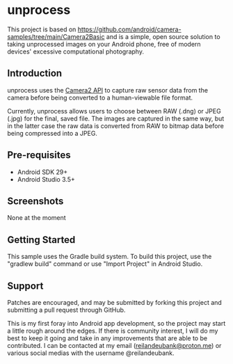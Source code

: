 unprocess
===========================

This project is based on https://github.com/android/camera-samples/tree/main/Camera2Basic and is a
simple, open source solution to taking unprocessed images on your Android phone, free of
modern devices' excessive computational photography.

Introduction
------------

unprocess uses the [Camera2 API][1] to capture raw sensor data from the camera before being
converted to a human-viewable file format.

Currently, unprocess allows users to choose between RAW (.dng) or JPEG (.jpg) for the final,
saved file. The images are captured in the same way, but in the latter case the raw data is
converted from RAW to bitmap data before being compressed into a JPEG.

[1]: https://developer.android.com/reference/android/hardware/camera2/package-summary.html

Pre-requisites
--------------

- Android SDK 29+
- Android Studio 3.5+

Screenshots
-------------

None at the moment

Getting Started
---------------

This sample uses the Gradle build system. To build this project, use the
"gradlew build" command or use "Import Project" in Android Studio.

Support
-------

Patches are encouraged, and may be submitted by forking this project and
submitting a pull request through GitHub.

This is my first foray into Android app development, so the project may start a little rough
around the edges. If there is community interest, I will do my best to keep it going and
take in any improvements that are able to be contributed. I can be contacted at my email
(reilandeubank@proton.me) or various social medias with the username @reilandeubank.